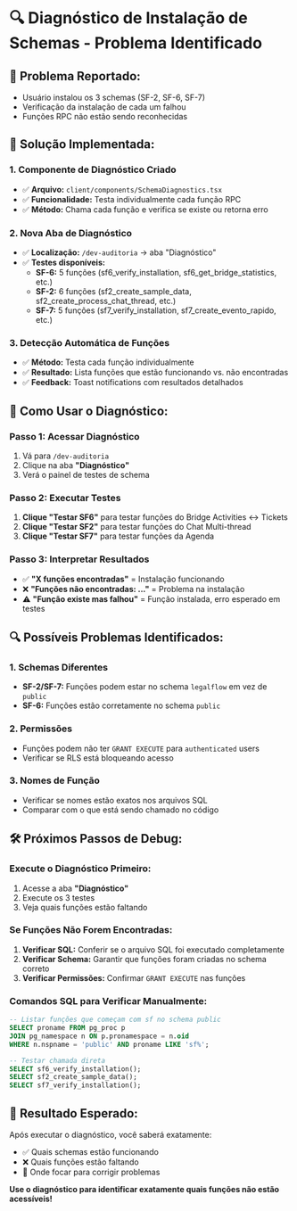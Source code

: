 # 🔍 Diagnóstico de Instalação de Schemas - Problema Identificado

## 🚨 **Problema Reportado:**
- Usuário instalou os 3 schemas (SF-2, SF-6, SF-7)
- Verificação da instalação de cada um falhou
- Funções RPC não estão sendo reconhecidas

## 🔧 **Solução Implementada:**

### **1. Componente de Diagnóstico Criado**
- ✅ **Arquivo:** `client/components/SchemaDiagnostics.tsx`
- ✅ **Funcionalidade:** Testa individualmente cada função RPC
- ✅ **Método:** Chama cada função e verifica se existe ou retorna erro

### **2. Nova Aba de Diagnóstico**
- ✅ **Localização:** `/dev-auditoria` → aba "Diagnóstico"
- ✅ **Testes disponíveis:**
  - **SF-6:** 5 funções (sf6_verify_installation, sf6_get_bridge_statistics, etc.)
  - **SF-2:** 6 funções (sf2_create_sample_data, sf2_create_process_chat_thread, etc.)
  - **SF-7:** 5 funções (sf7_verify_installation, sf7_create_evento_rapido, etc.)

### **3. Detecção Automática de Funções**
- ✅ **Método:** Testa cada função individualmente
- ✅ **Resultado:** Lista funções que estão funcionando vs. não encontradas
- ✅ **Feedback:** Toast notifications com resultados detalhados

## 🎯 **Como Usar o Diagnóstico:**

### **Passo 1: Acessar Diagnóstico**
1. Vá para `/dev-auditoria`
2. Clique na aba **"Diagnóstico"**
3. Verá o painel de testes de schema

### **Passo 2: Executar Testes**
1. **Clique "Testar SF6"** para testar funções do Bridge Activities ↔ Tickets
2. **Clique "Testar SF2"** para testar funções do Chat Multi-thread
3. **Clique "Testar SF7"** para testar funções da Agenda

### **Passo 3: Interpretar Resultados**
- ✅ **"X funções encontradas"** = Instalação funcionando
- ❌ **"Funções não encontradas: ..."** = Problema na instalação
- ⚠️ **"Função existe mas falhou"** = Função instalada, erro esperado em testes

## 🔍 **Possíveis Problemas Identificados:**

### **1. Schemas Diferentes**
- **SF-2/SF-7:** Funções podem estar no schema `legalflow` em vez de `public`
- **SF-6:** Funções estão corretamente no schema `public`

### **2. Permissões**
- Funções podem não ter `GRANT EXECUTE` para `authenticated` users
- Verificar se RLS está bloqueando acesso

### **3. Nomes de Função**
- Verificar se nomes estão exatos nos arquivos SQL
- Comparar com o que está sendo chamado no código

## 🛠️ **Próximos Passos de Debug:**

### **Execute o Diagnóstico Primeiro:**
1. Acesse a aba **"Diagnóstico"** 
2. Execute os 3 testes
3. Veja quais funções estão faltando

### **Se Funções Não Forem Encontradas:**
1. **Verificar SQL:** Conferir se o arquivo SQL foi executado completamente
2. **Verificar Schema:** Garantir que funções foram criadas no schema correto
3. **Verificar Permissões:** Confirmar `GRANT EXECUTE` nas funções

### **Comandos SQL para Verificar Manualmente:**
```sql
-- Listar funções que começam com sf no schema public
SELECT proname FROM pg_proc p 
JOIN pg_namespace n ON p.pronamespace = n.oid 
WHERE n.nspname = 'public' AND proname LIKE 'sf%';

-- Testar chamada direta
SELECT sf6_verify_installation();
SELECT sf2_create_sample_data();
SELECT sf7_verify_installation();
```

## 🎉 **Resultado Esperado:**

Após executar o diagnóstico, você saberá exatamente:
- ✅ Quais schemas estão funcionando
- ❌ Quais funções estão faltando
- 🔧 Onde focar para corrigir problemas

**Use o diagnóstico para identificar exatamente quais funções não estão acessíveis!**
